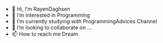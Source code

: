 - 👋 Hi, I’m RayenDaghsen
- 👀 I’m interested in  Programming 
- 🌱 I’m currently studying with ProgrammingAdvices Channel 
- 💞️ I’m looking to collaborate on ...
- 📫 How to reach me Dream

<!---
RayenDaghsen/RayenDaghsen is a ✨ special ✨ repository because its `README.md` (this file) appears on your GitHub profile.
You can click the Preview link to take a look at your changes.
--->
